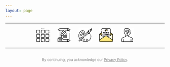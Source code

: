 ```yaml
---
layout: page
---
```

<center>
<hr width="100%" size="3">
<div class="container">
  <a href="https://ellisjalia.com"><img src="/assets/icons/menu-bw.png" style="width:43px;height:43px;display:inline-block;margin:0 8px;padding:2px;"/></a>
  <a href="https://ellisjalia.com/essays"><img src="/assets/icons/quill-bw.png" style="width:43px;height:43px;display:inline-block;margin:0 8px;padding:2px;"/></a>
  <a href="https://ellisjalia.com/art"><img src="/assets/icons/paint-palette-bw.png" style="width:43px;height:43px;display:inline-block;margin:0 8px;padding:2px;"/></a>
  <a href="https://ellisjalia.com/newsletter"><img src="/assets/icons/newsletter.png" style="width:43px;height:43px;display:inline-block;margin:0 8px;padding:2px;"/></a>
  <a href="https://ellisjalia.com/about"><img src="/assets/icons/unknown-bw.png" style="width:43px;height:43px;display:inline-block;margin:0 8px;padding:2px;"/></a>
</div>
<hr width="100%" size="3">
</center>

<style>
  #firebaseui-auth-container,
  #paywall-section,
  #premium-content {
    display: none;
    margin: 40px auto;
    max-width: 400px;
    font-family: -apple-system, BlinkMacSystemFont, "Segoe UI", Roboto, "Helvetica Neue", Arial, sans-serif;
    text-align: center;
  }
  #subscribe-button {
    padding: 14px 24px;
    border-radius: 10px;
    border: none;
    background-color: black;
    color: white;
    font-size: 16px;
    cursor: pointer;
    transition: background-color 0.3s ease;
    width: 100%;
  }
  #subscribe-button:hover {
    background-color: tomato;
  }
</style>

<div id="firebaseui-auth-container"></div>
<div id="paywall-section">
  <p>You're logged in. Unlock premium content for £19/month.</p>
  <button id="subscribe-button">Subscribe Now</button>
</div>
<div id="premium-content">
  <h3>Premium Content</h3>
  <p>This is your exclusive members-only content.</p>
</div>

<link rel="stylesheet" href="https://www.gstatic.com/firebasejs/ui/6.0.2/firebase-ui-auth.css" />
<script src="https://js.stripe.com/v3/"></script>
<script src="https://www.gstatic.com/firebasejs/ui/6.0.2/firebase-ui-auth.js"></script>

<script type="module">
  document.addEventListener("DOMContentLoaded", async () => {
    import { initializeApp } from "https://www.gstatic.com/firebasejs/10.8.1/firebase-app.js";
    import { getAuth, onAuthStateChanged } from "https://www.gstatic.com/firebasejs/10.8.1/firebase-auth.js";
    import { getFirestore, doc, getDoc } from "https://www.gstatic.com/firebasejs/10.8.1/firebase-firestore.js";
    import { getFunctions, httpsCallable } from "https://www.gstatic.com/firebasejs/10.8.1/firebase-functions.js";

    const firebaseConfig = {
      apiKey: "AIzaSyDLRxkrPfPbskX2kyNgNMk4MDg-5volGTI",
      authDomain: "ellisjalia-db.firebaseapp.com",
      projectId: "ellisjalia-db",
      storageBucket: "ellisjalia-db.firebasestorage.app",
      messagingSenderId: "269108432993",
      appId: "1:269108432993:web:93262054eb937faf789a20",
      measurementId: "G-NYXXY0PL56"
    };

    const app       = initializeApp(firebaseConfig);
    const auth      = getAuth(app);
    const db        = getFirestore(app);
    const functions = getFunctions(app, "europe-west2");
    const stripe    = Stripe("pk_live_51QNBnKEEjZULKoNrdlW6uTVgvy0T3pss5P07c1vFtEhLIncQtHLXcRAoT7Nea2PfdfrK3hmd1YwHE9dK1aentQdf00BB9B0YGC");

    const uiContainer    = document.getElementById("firebaseui-auth-container");
    const paywallSection = document.getElementById("paywall-section");
    const premiumContent = document.getElementById("premium-content");
    const subscribeBtn   = document.getElementById("subscribe-button");

    const ui = new firebaseui.auth.AuthUI(auth);
    ui.start("#firebaseui-auth-container", {
      signInSuccessUrl: window.location.href + "?signedIn=true",
      signInOptions: [firebaseui.auth.EmailAuthProvider.PROVIDER_ID],
      credentialHelper: firebaseui.auth.CredentialHelper.NONE
    });

    async function hasPaid(uid) {
      const snap = await getDoc(doc(db, "users", uid));
      return snap.exists() && snap.data().status === "active";
    }

    onAuthStateChanged(auth, async (user) => {
      if (user) {
        uiContainer.style.display = "none";
        const paid = await hasPaid(user.uid);
        paywallSection.style.display = paid ? "none" : "block";
        premiumContent.style.display = paid ? "block" : "none";
      } else {
        uiContainer.style.display = "block";
        paywallSection.style.display = "none";
        premiumContent.style.display = "none";
      }
    });

    subscribeBtn?.addEventListener("click", async () => {
      console.log("Subscribe button clicked ✅");
      if (!auth.currentUser) {
        alert("Please log in first.");
        return;
      }

      subscribeBtn.disabled = true;
      try {
        const createCheckout = httpsCallable(functions, "createCheckoutSession");
        const { data } = await createCheckout({
          successUrl: window.location.origin + "/newsletter?success=true",
          cancelUrl: window.location.origin + "/newsletter?canceled=true"
        });
        if (data?.url) {
          window.open(data.url, "_blank");
        } else {
          alert("Checkout could not be initiated.");
        }
      } catch (err) {
        console.error("Checkout error:", err);
        alert("Checkout failed: " + err.message);
      } finally {
        subscribeBtn.disabled = false;
      }
    });
  });
</script>

<p style="font-size:0.7rem;color:grey;text-align:center;margin-top:30px;">
  By continuing, you acknowledge our <a href="https://ellisjalia.com/privacy-policy/" style="color:grey;">Privacy Policy</a>.
</p>
